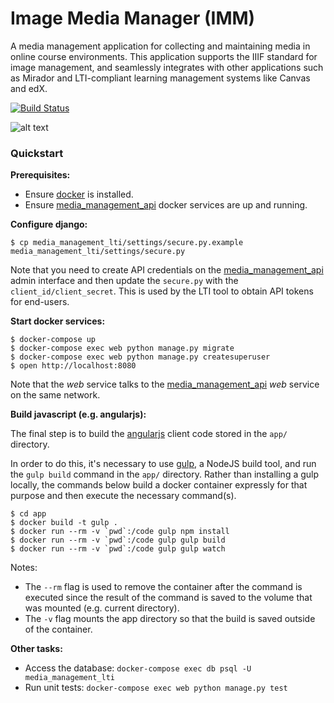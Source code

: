 # Image Media Manager (IMM)
A media management application for collecting and maintaining media in online course environments. This application supports the IIIF standard for image management, and seamlessly integrates with other applications such as Mirador and LTI-compliant learning management systems like Canvas and edX.


[![Build Status](https://travis-ci.org/Harvard-ATG/media_management_lti.svg)](https://travis-ci.org/Harvard-ATG/media_management_lti)

![alt text](https://github.com/Harvard-ATG/media_management_lti/blob/master/docs/IMM_HAM2.gif "IIIF Demo")

### Quickstart

**Prerequisites:**

- Ensure [docker](https://www.docker.com/) is installed.
- Ensure [media_management_api](https://github.com/Harvard-ATG/media_management_api) docker services are up and running.

**Configure django:**

```
$ cp media_management_lti/settings/secure.py.example media_management_lti/settings/secure.py
```

Note that you need to create API credentials on the [media_management_api](https://github.com/Harvard-ATG/media_management_api) 
admin interface and then update the `secure.py` with the `client_id/client_secret`. This is used by the LTI tool to obtain
API tokens for end-users.

**Start docker services:**

```
$ docker-compose up
$ docker-compose exec web python manage.py migrate
$ docker-compose exec web python manage.py createsuperuser
$ open http://localhost:8080
```

Note that the _web_ service talks to the [media_management_api](https://github.com/Harvard-ATG/media_management_api) 
_web_ service on the same network. 

**Build javascript (e.g. angularjs):**

The final step is to build the [angularjs](https://angularjs.org/) client code stored in the `app/` directory. 

In order to do this, it's necessary to use [gulp](https://gulpjs.com/), a NodeJS build tool, and run the `gulp build`
command in the `app/` directory. Rather than installing a gulp locally, the commands below build a docker container
expressly for that purpose and then execute the necessary command(s).

```
$ cd app
$ docker build -t gulp .
$ docker run --rm -v `pwd`:/code gulp npm install
$ docker run --rm -v `pwd`:/code gulp gulp build
$ docker run --rm -v `pwd`:/code gulp gulp watch
```

Notes:

- The `--rm` flag is used to remove the container after the command is executed since the result of the command is saved
to the volume that was mounted (e.g. current directory).
- The `-v` flag mounts the app directory so that the build is saved outside of the container.

**Other tasks:**

- Access the database: `docker-compose exec db psql -U media_management_lti`
- Run unit tests: `docker-compose exec web python manage.py test`

